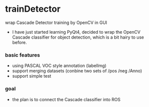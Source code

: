 # trainDetector
wrap Cascade Detector training by OpenCV in GUI

* I have just started learning PyQt4, decided to wrap the OpenCV Cascade classifier for object detection, which is a bit hairy to use before. 

### basic features

* using PASCAL VOC style annotation (labelImg)
* support merging datasets (conbine two sets of /pos /neg /Anno)
* support simple test

### goal

* the plan is to connect the Cascade classifier into ROS
